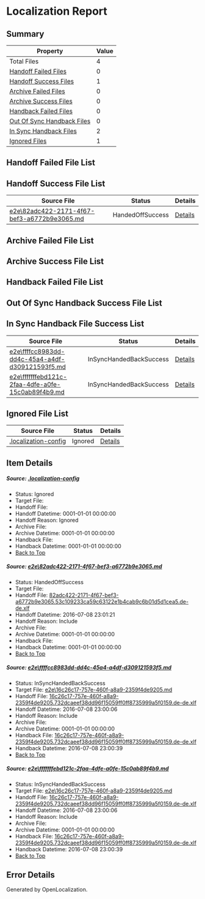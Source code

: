 # <a name='report-top'></a> Localization Report

## Summary
 Property | Value 
 -------- | ----- 
 Total Files | 4
[ Handoff Failed Files ](#handoff-failed-list)| 0
[ Handoff Success Files ](#handoff-success-list)| 1
[ Archive Failed Files ](#archive-failed-list)| 0
[ Archive Success Files ](#archive-success-list)| 0
[ Handback Failed Files ](#handback-failed-list)| 0
[ Out Of Sync Handback Files ](#outofsync-handback-success-list)| 0
[ In Sync Handback Files ](#insync-handback-success-list)| 2
[ Ignored Files ](#ignored-list)| 1

## <a name='handoff-failed-list'></a> Handoff Failed File List

## <a name='handoff-success-list'></a> Handoff Success File List
 Source File | Status | Details 
 ----------- | ------ | ------- 
 [e2e\82adc422-2171-4f67-bef3-a6772b9e3065.md](https://github.com/OpenLocalizationTestOrg/oltest/blob/b42ebc5ab3b55eedefa143905db92b78db78d212/e2e/82adc422-2171-4f67-bef3-a6772b9e3065.md) | HandedOffSuccess | [Details](#f8d1921f96b5accf2d1529735e28257374f0a8d01)

## <a name='archive-failed-list'></a> Archive Failed File List

## <a name='archive-success-list'></a> Archive Success File List

## <a name='handback-failed-list'></a> Handback Failed File List

## <a name='outofsync-handback-success-list'></a> Out Of Sync Handback Success File List

## <a name='insync-handback-success-list'></a> In Sync Handback File Success List
 Source File | Status | Details 
 ----------- | ------ | ------- 
 [e2e\ffffcc8983dd-dd4c-45a4-a4df-d309121593f5.md](https://github.com/OpenLocalizationTestOrg/oltest/blob/9024c9cf5d0398ffcd989e90f988e68646046715/e2e/ffffcc8983dd-dd4c-45a4-a4df-d309121593f5.md) | InSyncHandedBackSuccess | [Details](#bf27c0959532a97926948077d2a212772e75ace92)
 [e2e\fffffffebd121c-2faa-4dfe-a0fe-15c0ab89f4b9.md](https://github.com/OpenLocalizationTestOrg/oltest/blob/b42ebc5ab3b55eedefa143905db92b78db78d212/e2e/fffffffebd121c-2faa-4dfe-a0fe-15c0ab89f4b9.md) | InSyncHandedBackSuccess | [Details](#bf27c0959532a97926948077d2a212772e75ace93)

## <a name='ignored-list'></a> Ignored File List
 Source File | Status | Details 
 ----------- | ------ | ------- 
 [.localization-config](https://github.com/OpenLocalizationTestOrg/oltest/blob/b42ebc5ab3b55eedefa143905db92b78db78d212/.localization-config) | Ignored | [Details](#3d4f252ac210baf56311d7e97dcc2db10974dbd20)

## Item Details
##### <a name='3d4f252ac210baf56311d7e97dcc2db10974dbd20'></a> Source: [.localization-config](https://github.com/OpenLocalizationTestOrg/oltest/blob/b42ebc5ab3b55eedefa143905db92b78db78d212/.localization-config)
* Status: Ignored
* Target File: 
* Handoff File: 
* Handoff Datetime: 0001-01-01 00:00:00
* Handoff Reason: Ignored
* Archive File: 
* Archive Datetime: 0001-01-01 00:00:00
* Handback File: 
* Handback Datetime: 0001-01-01 00:00:00
* [Back to Top](#report-top)

##### <a name='f8d1921f96b5accf2d1529735e28257374f0a8d01'></a> Source: [e2e\82adc422-2171-4f67-bef3-a6772b9e3065.md](https://github.com/OpenLocalizationTestOrg/oltest/blob/b42ebc5ab3b55eedefa143905db92b78db78d212/e2e/82adc422-2171-4f67-bef3-a6772b9e3065.md)
* Status: HandedOffSuccess
* Target File: 
* Handoff File: [82adc422-2171-4f67-bef3-a6772b9e3065.53c109233ca59c63122e1b4cab9c6b01d5d1cea5.de-de.xlf](https://github.com/OpenLocalizationTestOrg/olhandoff-e2e/blob/5dc98fa4f50ec9a3001d55e6071570f81ee3a694/ol-handoff/OpenLocalizationTestOrg/oltest-dede-fly/ci/ht/82adc422-2171-4f67-bef3-a6772b9e3065.53c109233ca59c63122e1b4cab9c6b01d5d1cea5.de-de.xlf)
* Handoff Datetime: 2016-07-08 23:01:21
* Handoff Reason: Include
* Archive File: 
* Archive Datetime: 0001-01-01 00:00:00
* Handback File: 
* Handback Datetime: 0001-01-01 00:00:00
* [Back to Top](#report-top)

##### <a name='bf27c0959532a97926948077d2a212772e75ace92'></a> Source: [e2e\ffffcc8983dd-dd4c-45a4-a4df-d309121593f5.md](https://github.com/OpenLocalizationTestOrg/oltest/blob/9024c9cf5d0398ffcd989e90f988e68646046715/e2e/ffffcc8983dd-dd4c-45a4-a4df-d309121593f5.md)
* Status: InSyncHandedBackSuccess
* Target File: [e2e\16c26c17-757e-460f-a8a9-2359f4de9205.md](https://github.com/OpenLocalizationTestOrg/oltest-dede-fly/blob/928c9069fa8ccbd2ad85f23d506a0783a72585b8/e2e/16c26c17-757e-460f-a8a9-2359f4de9205.md)
* Handoff File: [16c26c17-757e-460f-a8a9-2359f4de9205.732dcaeef38dd96f15059ff0ff8735999a5f0159.de-de.xlf](https://github.com/OpenLocalizationTestOrg/olhandoff-e2e/blob/abc18eb1e27b0ffc301c2a585f046d15d498dc3d/ol-handoff/OpenLocalizationTestOrg/oltest-dede-fly/ci/ht/16c26c17-757e-460f-a8a9-2359f4de9205.732dcaeef38dd96f15059ff0ff8735999a5f0159.de-de.xlf)
* Handoff Datetime: 2016-07-08 23:00:06
* Handoff Reason: Include
* Archive File: 
* Archive Datetime: 0001-01-01 00:00:00
* Handback File: [16c26c17-757e-460f-a8a9-2359f4de9205.732dcaeef38dd96f15059ff0ff8735999a5f0159.de-de.xlf](https://github.com/OpenLocalizationTestOrg/olhandback-e2e/blob/2464a092fb38706a0a3bdef704b3f85a5a5f4764/ol-handback/OpenLocalizationTestOrg/oltest-dede-fly/ci/ht/16c26c17-757e-460f-a8a9-2359f4de9205.732dcaeef38dd96f15059ff0ff8735999a5f0159.de-de.xlf)
* Handback Datetime: 2016-07-08 23:00:39
* [Back to Top](#report-top)

##### <a name='bf27c0959532a97926948077d2a212772e75ace93'></a> Source: [e2e\fffffffebd121c-2faa-4dfe-a0fe-15c0ab89f4b9.md](https://github.com/OpenLocalizationTestOrg/oltest/blob/b42ebc5ab3b55eedefa143905db92b78db78d212/e2e/fffffffebd121c-2faa-4dfe-a0fe-15c0ab89f4b9.md)
* Status: InSyncHandedBackSuccess
* Target File: [e2e\16c26c17-757e-460f-a8a9-2359f4de9205.md](https://github.com/OpenLocalizationTestOrg/oltest-dede-fly/blob/928c9069fa8ccbd2ad85f23d506a0783a72585b8/e2e/16c26c17-757e-460f-a8a9-2359f4de9205.md)
* Handoff File: [16c26c17-757e-460f-a8a9-2359f4de9205.732dcaeef38dd96f15059ff0ff8735999a5f0159.de-de.xlf](https://github.com/OpenLocalizationTestOrg/olhandoff-e2e/blob/abc18eb1e27b0ffc301c2a585f046d15d498dc3d/ol-handoff/OpenLocalizationTestOrg/oltest-dede-fly/ci/ht/16c26c17-757e-460f-a8a9-2359f4de9205.732dcaeef38dd96f15059ff0ff8735999a5f0159.de-de.xlf)
* Handoff Datetime: 2016-07-08 23:00:06
* Handoff Reason: Include
* Archive File: 
* Archive Datetime: 0001-01-01 00:00:00
* Handback File: [16c26c17-757e-460f-a8a9-2359f4de9205.732dcaeef38dd96f15059ff0ff8735999a5f0159.de-de.xlf](https://github.com/OpenLocalizationTestOrg/olhandback-e2e/blob/2464a092fb38706a0a3bdef704b3f85a5a5f4764/ol-handback/OpenLocalizationTestOrg/oltest-dede-fly/ci/ht/16c26c17-757e-460f-a8a9-2359f4de9205.732dcaeef38dd96f15059ff0ff8735999a5f0159.de-de.xlf)
* Handback Datetime: 2016-07-08 23:00:39
* [Back to Top](#report-top)


## Error Details

Generated by OpenLocalization.
